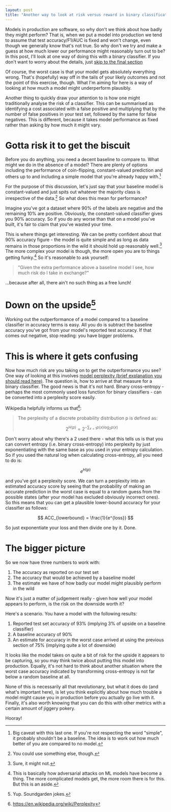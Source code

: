 ```yaml
---
layout: post
title: "Another way to look at risk versus reward in binary classification"
---
```

<script type="text/javascript" async  src="https://cdnjs.cloudflare.com/ajax/libs/mathjax/2.7.5/MathJax.js?config=TeX-MML-AM_CHTML"></script>

Models in production are software, so why don't we think about how badly they might perform? That is, when we put a model into production we tend to assume that test accuracy/F1/AUC is fixed and won't change, even though we generally know that's not true. So why don't we try and make a guess at how much lower our performance might reasonably turn out to be? In this post, I'll look at one way of doing this with a binary classifier. If you don't want to worry about the details, just [skip to the final section](#the-bigger-picture)

Of course, the worst case is that your model gets absolutely everything wrong. That's (hopefully) way off in the tails of your likely outcomes and not the point of this exercise, though. What I'm aiming for here is a way of looking at how much a model might underperform plausibly.

Another thing to quickly draw your attention to is how one might traditionally analyse the risk of a classifier. This can be summarised as identifying a cost associated with a false positive and multiplying that by the number of false positives in your test set, followed by the same for false negatives. This is different, because it takes model performance as fixed rather than asking by how much it might vary.

# Gotta risk it to get the biscuit

Before you do anything, you need a decent baseline to compare to. What might we do in the absence of a model? There are plenty of options including the performance of coin-flipping, constant-valued prediction and others up to and including a simple model that you're already happy with.[^1]

For the purpose of this discussion, let's just say that your baseline model is constant-valued and just spits out whatever the majority class is irrespective of the data.[^2] So what does this mean for performance?

Imagine you've got a dataset where 90% of the labels are negative and the remaining 10% are positive. Obviously, the constant-valued classifier gives you 90% accuracy. So if you do any worse than that on a model you've built, it's fair to claim that you've wasted your time. 

This is where things get interesting. We can be pretty confident about that 90% accuracy figure - the model is quite simple and as long as data remains in those proportions in the wild it should hold up reasonably well.[^3] The more complex your model is though, the more open you are to things getting funky.[^4] So it's reasonable to ask yourself: 

> "Given the extra performance above a baseline model I see, how much risk do I take in exchange?"

...because after all, there ain't no such thing as a free lunch!

# Down on the upside[^5]

Working out the outperformance of a model compared to a baseline classifier in accuracy terms is easy. All you do is subtract the baseline accuracy you've got from your model's reported test accuracy. If that comes out negative, stop reading: you have bigger problems.

# This is where it gets confusing

Now how much risk are you taking on to get the outperformance you see? One way of looking at this involves [model perplexity (brief explanation you should read here)](https://breakitdownto.earth/2019/06/12/Automated_Mistakes_with_AutoML.html#confused-yet). The question is, how to arrive at that measure for a binary classifier. The good news is that it's not hard. Binary cross-entropy - perhaps the most commonly used loss function for binary classifiers - can be converted into a perplexity score easily. 

Wikipedia helpfully informs us that[^6]:

> The perplexity of a discrete probability distribution p is defined as:
>
> $$2^{H(p)}=2^{-\sum _{x=1} p(x)\log _{2}p(x)}$$

Don't worry about why there's a 2 used there - what this tells us is that you can convert entropy (i.e. binary cross-entropy) into perplexity by just exponentiating with the same base as you used in your entropy calculation. So if you used the natural log when calculating cross-entropy, all you need to do is:

$$ e^{H(p)} $$

and you've got a perplexity score. We can turn a perplexity into an estimated accuracy score by seeing that the probability of making an accurate prediction in the worst case is equal to a random guess from the possible states (after your model has excluded obviously incorrect ones). So this means that you can get a plausible lower-bound accuracy for your classifier as follows:

$$ ACC_{lowerbound} = \frac{1}{e^{loss}} $$

So just exponentiate your loss and then divide one by it. Done.

# The bigger picture

So we now have three numbers to work with:

1. The accuracy as reported on our test set
2. The accuracy that would be achieved by a baseline model
3. The estimate we have of how badly our model might plausibly perform in the wild

Now it's just a matter of judgement really - given how well your model appears to perform, is the risk on the downside worth it?

Here's a scenario. You have a model with the following results:

1. Reported test set accuracy of 93% (implying 3% of upside on a baseline classifier)
2. A baseline accuracy of 90%
3. An estimate for accuracy in the worst case arrived at using the previous section of 75% (implying quite a lot of downside)

It looks like the model takes on quite a bit of risk for the upside it appears to be capturing, so you may think twice about putting this model into production. Equally, it's not hard to think about another situation where the worst case accuracy indicated by transforming cross-entropy is not far below a random baseline at all. 

None of this is necessarily all that revolutionary, but what it does do (and what's important here), is let you think explicitly about how much trouble a model might cause you in production before you actually go live with it. Finally, it's also worth knowing that you can do this with other metrics with a certain amount of jiggery pokery. 

Hooray!


[^1]: Big caveat with this last one. If you're not respecting the word "simple", it probably shouldn't be a baseline. The idea is to work out how much better of you are compared to no model.
[^2]: You could use something else, though.
[^3]: Sure, it might not. 
[^4]: This is basically how adversarial attacks on ML models have become a thing. The more complicated models get, the more room there is for this. But this is an aside.
[^5]: Yup. Soundgarden jokes.
[^6]: https://en.wikipedia.org/wiki/Perplexity